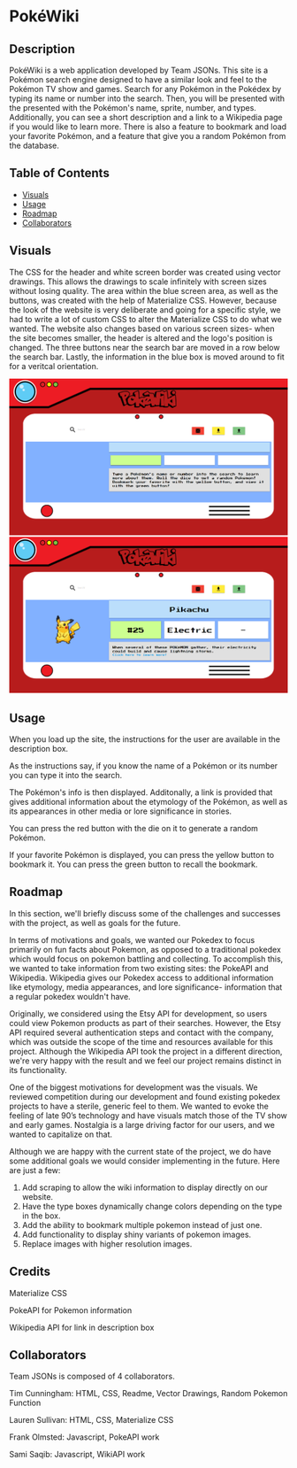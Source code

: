 # PokéWiki

## Description

PokéWiki is a web application developed by Team JSONs. This site is a Pokémon search engine designed to have a similar look and feel to the Pokémon TV show and games. Search for any Pokémon in the Pokédex by typing its name or number into the search. Then, you will be presented with the presented with the Pokémon's name, sprite, number, and types. Additionally, you can see a short description and a link to a Wikipedia page if you would like to learn more. There is also a feature to bookmark and load your favorite Pokémon, and a feature that give you a random Pokémon from the database. 

## Table of Contents
- [Visuals](#visuals)
- [Usage](#usage)
- [Roadmap](#roadmap)
- [Collaborators](#collaborators)

## Visuals

The CSS for the header and white screen border was created using vector drawings. This allows the drawings to scale infinitely with screen sizes without losing quality. The area within the blue screen area, as well as the buttons, was created with the help of Materialize CSS. However, because the look of the website is very deliberate and going for a specific style, we had to write a lot of custom CSS to alter the Materialize CSS to do what we wanted. The website also changes based on various screen sizes- when the site becomes smaller, the header is altered and the logo's position is changed. The three buttons near the search bar are moved in a row below the search bar. Lastly, the information in the blue box is moved around to fit for a veritcal orientation. 

![AppScreenshot1](\assets\screenshots\WEBSITE-SCREENSHOT0.png?raw=true "Screenshot of Deployed Application- Instruction Screen")
![AppScreenshot2](\assets\screenshots\WEBSITE-SCREENSHOT.png?raw=true "Screenshot of Deployed Application- Results Screen")

## Usage
When you load up the site, the instructions for the user are available in the description box.

As the instructions say, if you know the name of a Pokémon or its number you can type it into the search.

The Pokémon's info is then displayed. Additonally, a link is provided that gives additional information about the etymology of the Pokémon, as well as its appearances in other media or lore significance in stories. 

You can press the red button with the die on it to generate a random Pokémon.

If your favorite Pokémon is displayed, you can press the yellow button to bookmark it. You can press the green button to recall the bookmark.

## Roadmap
In this section, we'll briefly discuss some of the challenges and successes with the project, as well as goals for the future. 

In terms of motivations and goals, we wanted our Pokedex to focus primarily on fun facts about Pokemon, as opposed to a traditional pokedex which would focus on pokemon battling and collecting. To accomplish this, we wanted to take information from two existing sites: the PokeAPI and Wikipedia. Wikipedia gives our Pokedex access to additional information like etymology, media appearances, and lore significance- information that a regular pokedex wouldn't have. 

Originally, we considered using the Etsy API for development, so users could view Pokemon products as part of their searches. However, the Etsy API required several authentication steps and contact with the company, which was outside the scope of the time and resources available for this project. Although the Wikipedia API took the project in a different direction, we're very happy with the result and we feel our project remains distinct in its functionality. 

One of the biggest motivations for development was the visuals. We reviewed competition during our development and found existing pokedex projects to have a sterile, generic feel to them. We wanted to evoke the feeling of late 90’s technology and have visuals match those of the TV show and early games. Nostalgia is a large driving factor for our users, and we wanted to capitalize on that.   
 
Although we are happy with the current state of the project, we do have some additional goals we would consider implementing in the future. Here are just a few:

1. Add scraping to allow the wiki information to display directly on our website.
2. Have the type boxes dynamically change colors depending on the type in the box.
3. Add the ability to bookmark multiple pokemon instead of just one.
4. Add functionality to display shiny variants of pokemon images.
5. Replace images with higher resolution images.



## Credits
Materialize CSS

PokeAPI for Pokemon information

Wikipedia API for link in description box

## Collaborators
Team JSONs is composed of 4 collaborators. 

Tim Cunningham: HTML, CSS, Readme, Vector Drawings, Random Pokemon Function 

Lauren Sullivan: HTML, CSS, Materialize CSS

Frank Olmsted: Javascript, PokeAPI work

Sami Saqib: Javascript, WikiAPI work

